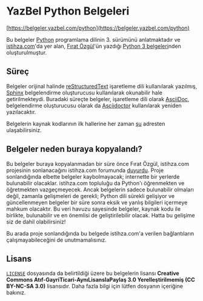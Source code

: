 # YazBel Python Belgeleri

[https://belgeler.yazbel.com/python](https://belgeler.yazbel.com/python)

Bu belgeler [Python](https://www.python.org/) programlama dilinin 3. sürümünü anlatmaktadır ve
[istihza.com](http://www.istihza.com/)'da yer alan, [Fırat Özgül](http://www.kodlab.com/AuthorDetail.aspx?ID=50)'ün
yazdığı [Python 3 belgeleri](http://belgeler.istihza.com/py3/)nden oluşturulmuştur.

## Süreç

Belgeler orijinal halinde [reStructuredText](http://docutils.sourceforge.net/rst.html) işaretleme dili kullanılarak
yazılmış, [Sphinx](http://www.sphinx-doc.org/en/stable/) belgelendirme oluşturucusu kullanılarak okunabilir hale
getirilmekteydi. Buradaki süreçte belgeler, işaretleme dili olarak [AsciiDoc](http://www.methods.co.nz/asciidoc/),
belgelendirme oluşturucusu olarak da [Asciidoctor](http://asciidoctor.org/) kullanılarak yeniden yazılacaktır.

Belgelerin kaynak kodlarının ilk hallerine her zaman
[şu](https://github.com/yazbel/belgeler/tree/orijinal-python-belgeleri) adresten ulaşabilirsiniz.

## Belgeler neden buraya kopyalandı?

Bu belgeler buraya kopyalanmadan bir süre önce Fırat Özgül, istihza.com projesinin sonlanacağını istihza.com forumunda
[duyurdu](http://www.istihza.com/forum/viewtopic.php?f=50&t=3849). Proje sonlandığında elbette
belgeler kaybolmayacak; internette bir yerlerde bulunabilir olacaklar. istihza.com topluluğu da Python'ı öğrenmekten ve
öğretmekten vazgeçmeyecek. Ancak belgelerin sadece bulunabilir olmaları değil, zamanla gelişmeleri de gerekli; Python
dili sürekli gelişiyor ve güncellenmeyen belgeler bir süre sonra eksik ve yanlış bilgileri içermeye mahkum olacaktır.
Bu veri havuzu sayesinde belgeler, kaynak kodu ile birlikte, bulunabilir ve en önemlisi de geliştirilebilir olacak.
Hatta bu gelişime siz de dahil olabilirsiniz!

Bu arada proje sonlandığında bu belgede istihza.com'a verilen bağlantıların çalışmayabileceğini de unutmamalısınız.

## Lisans

[`LICENSE`](https://github.com/yazbel/belgeler/blob/master/python/LICENSE) dosyasında da belirtildiği üzere bu
belgelerin lisansı **Creative Commons Atıf-GayriTicari-AynıLisanslaPaylaş 3.0 Yerelleştirilmemiş (CC BY-NC-SA 3.0)**
lisansıdır. Daha fazla bilgi için lütfen dosyanın içeriğine bakınız.
